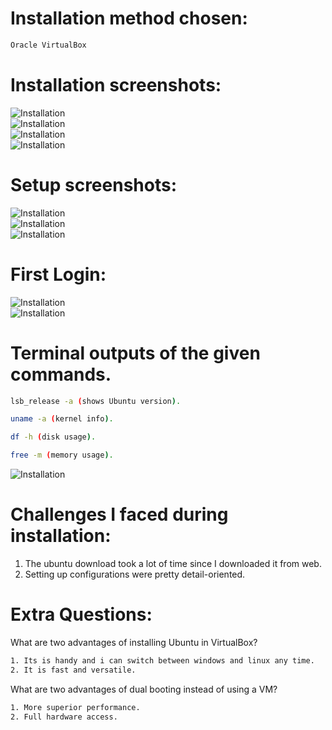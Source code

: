 # Installation method chosen:

```bash  
Oracle VirtualBox  
```   

# Installation screenshots:  


![Installation](https://github.com/boa3444/Linux_Lab/blob/e53befa0ed76f271b83cd120ac7a423b3afbdcf4/Ass_img/1.png)  
![Installation](https://github.com/boa3444/Linux_Lab/blob/e53befa0ed76f271b83cd120ac7a423b3afbdcf4/Ass_img/2.png)    
![Installation](https://github.com/boa3444/Linux_Lab/blob/e53befa0ed76f271b83cd120ac7a423b3afbdcf4/Ass_img/3.png)   
![Installation](https://github.com/boa3444/Linux_Lab/blob/e53befa0ed76f271b83cd120ac7a423b3afbdcf4/Ass_img/9.png)  

# Setup screenshots:  
![Installation](https://github.com/boa3444/Linux_Lab/blob/e53befa0ed76f271b83cd120ac7a423b3afbdcf4/Ass_img/11.png)   
![Installation](https://github.com/boa3444/Linux_Lab/blob/e53befa0ed76f271b83cd120ac7a423b3afbdcf4/Ass_img/12.png)    
![Installation](https://github.com/boa3444/Linux_Lab/blob/e53befa0ed76f271b83cd120ac7a423b3afbdcf4/Ass_img/13.png)  

# First Login:
![Installation](https://github.com/boa3444/Linux_Lab/blob/e53befa0ed76f271b83cd120ac7a423b3afbdcf4/Ass_img/6.png)  
![Installation](https://github.com/boa3444/Linux_Lab/blob/7660001da93ac7b43f1fe3c52652d8eb3419b538/Ass_img/home.png)   


# Terminal outputs of the given commands.
```bash
lsb_release -a (shows Ubuntu version).  

uname -a (kernel info).  

df -h (disk usage).  

free -m (memory usage).

```
![Installation](https://github.com/boa3444/Linux_Lab/blob/7660001da93ac7b43f1fe3c52652d8eb3419b538/Ass_img/8.png)   

# Challenges I faced during installation:
1. The ubuntu download took a lot of time since I downloaded it from web.  
2. Setting up configurations were pretty detail-oriented.  

# Extra Questions:
What are two advantages of installing Ubuntu in VirtualBox?
``` bash
1. Its is handy and i can switch between windows and linux any time.
2. It is fast and versatile.
```

What are two advantages of dual booting instead of using a VM?
``` bash
1. More superior performance.  
2. Full hardware access.  
```
